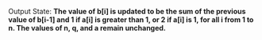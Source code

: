 Output State: **The value of b[i] is updated to be the sum of the previous value of b[i-1] and 1 if a[i] is greater than 1, or 2 if a[i] is 1, for all i from 1 to n. The values of n, q, and a remain unchanged.**
